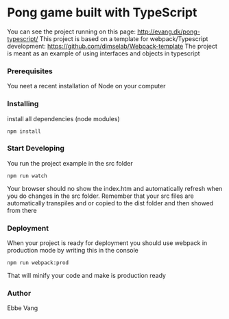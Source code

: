 # Pong game built with TypeScript
You can see the project running on this page: http://evang.dk/pong-typescript/
This project is based on a template for webpack/Typescript development: https://github.com/dimselab/Webpack-template
The project is meant as an example of using interfaces and objects in typescript 


### Prerequisites
You neet a recent installation of Node on your computer

### Installing
install all dependencies (node modules)
```console
npm install
```

### Start Developing
You run the project example in the src folder
```console
npm run watch
```
Your browser should no show the index.htm and automatically refresh when you do changes in the src folder.
Remember that your src files are automatically transpiles and or copied to the dist folder and then showed from there

### Deployment
When your project is ready for deployment you should use webpack in production mode by writing this in the console
```console
npm run webpack:prod
```
That will minify your code and make is production ready

### Author
Ebbe Vang
